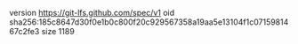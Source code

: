 version https://git-lfs.github.com/spec/v1
oid sha256:185c8647d30f0e1b0c800f20c929567358a19aa5e13104f1c0715981467c2fe3
size 1189
